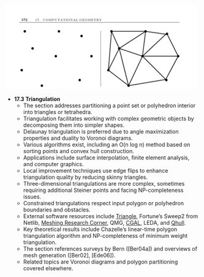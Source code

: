 ![ADM-ch17-geometry-triangulation](ADM-ch17-geometry-triangulation.best.png)

- **17.3 Triangulation**
  - The section addresses partitioning a point set or polyhedron interior into triangles or tetrahedra.
  - Triangulation facilitates working with complex geometric objects by decomposing them into simpler shapes.
  - Delaunay triangulation is preferred due to angle maximization properties and duality to Voronoi diagrams.
  - Various algorithms exist, including an O(n log n) method based on sorting points and convex hull construction.
  - Applications include surface interpolation, finite element analysis, and computer graphics.
  - Local improvement techniques use edge flips to enhance triangulation quality by reducing skinny triangles.
  - Three-dimensional triangulations are more complex, sometimes requiring additional Steiner points and facing NP-completeness issues.
  - Constrained triangulations respect input polygon or polyhedron boundaries and obstacles.
  - External software resources include [Triangle](http://www.cs.cmu.edu/~quake/triangle.html), Fortune’s Sweep2 from Netlib, [Meshing Research Corner](http://www.andrew.cmu.edu/user/sowen/mesh.html), QMG, [CGAL](https://www.cgal.org), LEDA, and [Qhull](http://www.qhull.org).
  - Key theoretical results include Chazelle’s linear-time polygon triangulation algorithm and NP-completeness of minimum weight triangulation.
  - The section references surveys by Bern ([Ber04a]) and overviews of mesh generation ([Ber02], [Ede06]).
  - Related topics are Voronoi diagrams and polygon partitioning covered elsewhere.
